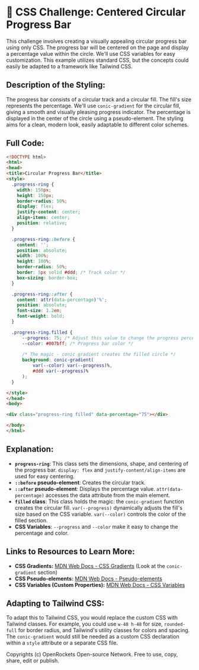 # 🐞 CSS Challenge:  Centered Circular Progress Bar


This challenge involves creating a visually appealing circular progress bar using only CSS. The progress bar will be centered on the page and display a percentage value within the circle.  We'll use CSS variables for easy customization.  This example utilizes standard CSS, but the concepts could easily be adapted to a framework like Tailwind CSS.


## Description of the Styling:

The progress bar consists of a circular track and a circular fill. The fill's size represents the percentage.  We'll use `conic-gradient` for the circular fill, giving a smooth and visually pleasing progress indicator. The percentage is displayed in the center of the circle using a pseudo-element.  The styling aims for a clean, modern look, easily adaptable to different color schemes.

## Full Code:

```html
<!DOCTYPE html>
<html>
<head>
<title>Circular Progress Bar</title>
<style>
  .progress-ring {
    width: 150px;
    height: 150px;
    border-radius: 50%;
    display: flex;
    justify-content: center;
    align-items: center;
    position: relative;
  }

  .progress-ring::before {
    content: '';
    position: absolute;
    width: 100%;
    height: 100%;
    border-radius: 50%;
    border: 5px solid #ddd; /* Track color */
    box-sizing: border-box;
  }

  .progress-ring::after {
    content: attr(data-percentage)'%';
    position: absolute;
    font-size: 1.2em;
    font-weight: bold;
  }

  .progress-ring.filled {
      --progress: 75; /* Adjust this value to change the progress percentage */
      --color: #007bff; /* Progress bar color */
      
      /* The magic - conic gradient creates the filled circle */
      background: conic-gradient(
          var(--color) var(--progress)%,
          #ddd var(--progress)%
      );
  }

</style>
</head>
<body>

<div class="progress-ring filled" data-percentage="75"></div>

</body>
</html>
```


## Explanation:

* **`progress-ring`**: This class sets the dimensions, shape, and centering of the progress bar.  `display: flex` and `justify-content/align-items` are used for easy centering.
* **`::before` pseudo-element**: Creates the circular track.
* **`::after` pseudo-element**: Displays the percentage value.  `attr(data-percentage)` accesses the data attribute from the main element.
* **`filled` class**:  This class holds the magic: the `conic-gradient` function creates the circular fill. `var(--progress)` dynamically adjusts the fill's size based on the CSS variable. `var(--color)` controls the color of the filled section.
* **CSS Variables**: `--progress` and `--color` make it easy to change the percentage and color.


## Links to Resources to Learn More:

* **CSS Gradients:**  [MDN Web Docs - CSS Gradients](https://developer.mozilla.org/en-US/docs/Web/CSS/linear-gradient) (Look at the `conic-gradient` section)
* **CSS Pseudo-elements:** [MDN Web Docs - Pseudo-elements](https://developer.mozilla.org/en-US/docs/Web/CSS/Pseudo-elements)
* **CSS Variables (Custom Properties):** [MDN Web Docs - CSS Variables](https://developer.mozilla.org/en-US/docs/Web/CSS/Using_CSS_custom_properties)

## Adapting to Tailwind CSS:

To adapt this to Tailwind CSS, you would replace the custom CSS with Tailwind classes. For example, you could use `w-48 h-48` for size, `rounded-full` for border radius, and Tailwind's utility classes for colors and spacing.  The `conic-gradient` would still be needed as a custom CSS declaration within a `style` attribute or a separate CSS file.


Copyrights (c) OpenRockets Open-source Network. Free to use, copy, share, edit or publish.

